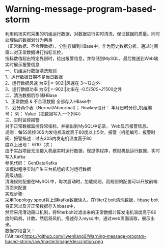 # Warning-message-program-based-storm

利用风场实时采集的机组运行数据，对数据进行实时清洗，保证数据的质量。同时处理后的数据划分为两类   
（正常数据、不合理数据），分别存储到HBase中，作为历史数据分析。通过时间窗口对正常数据进行指标监控，   
指标数值超出特定界限时，给出报警信息，并存储到MySQL，最后推送到Web端实时展示报警信息   
一、机组运行数据清洗规则    
1、运行数据日期不是当日数据   
2、运行数据风速 为空||=-902||风速在 3～12之外    
3、运行数据功率 为空||=-902||功率在 -0.5*1500~2*1500之外   
二、清洗数据后存储HBase    
1、正常数据 & 不合理数据 全部存入HBase中    
2、划分两个表（Normal/Abnormal）； Rowkey设计： 年月日时分秒_机组编号； 列： Value（把数据写入一个列中）    
 三、实时监控报警     
对于正常数据监控异常指标，并输出到MySQL中记录， Web显示报警信息。   
规则：每5S监控30S内发电机温度高于80度以上5次，报警（机组编号、报警时间、报警描述：过去30S内发电机温度高于80   
度以上出现： 6/10（次 ）    
由于实战项目无法接入机组实时运行数据，现提供程序，模拟机组运行数据，实时写入Kafka   
参见代码： GenDataKafka    
该模拟程序实时产生三台机组的实时运行数据   
高级功能:    
清洗规则配置在MySQL中，每次启动时，加载规则。而规则的配置可以开放前端页面来配置   
实现步骤:     
采用Topology spout将上游kafka数据读入，在filter2 bolt清洗数据，hbase bolt将正常以及非正常数据存入hbase中，   
然后采用滑动窗口机制，将fliterbolt过滤出来的正常数据计算发电机温度高于80度的风机，计数。然后将风机，描述存入mysql中，通过web页面调取，展示出来。    
数据字段含义：     
![Alt_text]https://github.com/liwenliang0/Warning-message-program-based-storm/raw/master/image/description.png
